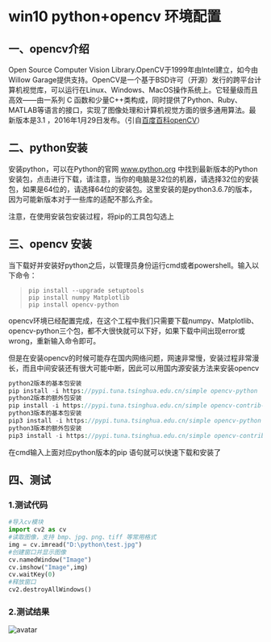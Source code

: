 # win10 python+opencv 环境配置

## 一、opencv介绍

Open Source Computer Vision Library.OpenCV于1999年由Intel建立，如今由Willow Garage提供支持。OpenCV是一个基于BSD许可（开源）发行的跨平台计算机视觉库，可以运行在Linux、Windows、MacOS操作系统上。它轻量级而且高效——由一系列 C 函数和少量C++类构成，同时提供了Python、Ruby、MATLAB等语言的接口，实现了图像处理和计算机视觉方面的很多通用算法。最新版本是3.1 ，2016年1月29日发布。（引自[百度百科openCV](http://baike.baidu.com/link?url=48y7MuXtK9Rxobu15Z-PxxESNlthaIbVQvlC_AsSlNd56jgM2MuLKdlpI6bTqeZtHomJOZmqFqZkJEl5Tqzxea)）

## 二、python安装

安装python，可以在Python的官网 www.python.org 中找到最新版本的Python安装包，点击进行下载，请注意，当你的电脑是32位的机器，请选择32位的安装包，如果是64位的，请选择64位的安装包。这里安装的是python3.6.7的版本，因为可能新版本对于一些库的适配不那么齐全。

注意，在使用安装包安装过程，将pip的工具包勾选上

## 三、opencv 安装

当下载好并安装好python之后，以管理员身份运行cmd或者powershell。输入以下命令：

> ```
> pip install --upgrade setuptools
> pip install numpy Matplotlib
> pip install opencv-python
> ```

opencv环境已经配置完成，在这个工程中我们只需要下载numpy、Matplotlib、opencv-python三个包，都不大很快就可以下好，如果下载中间出现error或wrong，重新输入命令即可。

但是在安装opencv的时候可能存在国内网络问题，网速非常慢，安装过程非常漫长，而且中间安装还有很大可能中断，因此可以用国内源安装方法来安装opencv

```php
python2版本的基本包安装
pip install -i https://pypi.tuna.tsinghua.edu.cn/simple opencv-python
python2版本的额外包安装
pip install -i https://pypi.tuna.tsinghua.edu.cn/simple opencv-contrib-python
python3版本的基本包安装
pip3 install -i https://pypi.tuna.tsinghua.edu.cn/simple opencv-python
python3版本的额外包安装
pip3 install -i https://pypi.tuna.tsinghua.edu.cn/simple opencv-contrib-python
```

在cmd输入上面对应python版本的pip 语句就可以快速下载和安装了

## 四、测试

### 1.测试代码

```python
#导入cv模块
import cv2 as cv
#读取图像，支持 bmp、jpg、png、tiff 等常用格式
img = cv.imread("D:\python\test.jpg")
#创建窗口并显示图像
cv.namedWindow("Image")
cv.imshow("Image",img)
cv.waitKey(0)
#释放窗口
cv2.destroyAllWindows() 
```

### 2.测试结果

![avatar](https://github.com/zengqq1997/python-opencv-/blob/master/测试结果.jpg)

